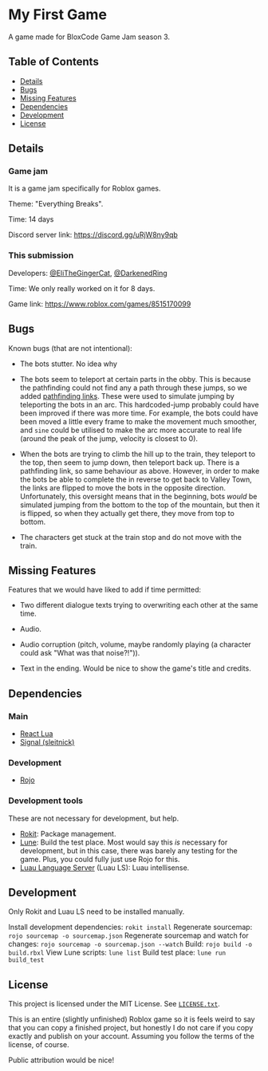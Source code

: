 # My First Game

A game made for BloxCode Game Jam season 3.

## Table of Contents

- [Details](#details)
- [Bugs](#bugs)
- [Missing Features](#missing-features)
- [Dependencies](#dependencies)
- [Development](#development)
- [License](#license)

## Details

### Game jam

It is a game jam specifically for Roblox games.

Theme: "Everything Breaks".

Time: 14 days

Discord server link: https://discord.gg/uRjW8ny9qb

### This submission

Developers: [@EliTheGingerCat](https://github.com/EliTheGingerCat), [@DarkenedRing](https://github.com/DarkenedRing)

Time: We only really worked on it for 8 days.

Game link: https://www.roblox.com/games/8515170099

## Bugs

Known bugs (that are not intentional):

- The bots stutter. No idea why

- The bots seem to teleport at certain parts in the obby. This is because the pathfinding could not find any a path through these jumps, so we added [pathfinding links](https://create.roblox.com/docs/reference/engine/classes/PathfindingLink). These were used to simulate jumping by teleporting the bots in an arc. This hardcoded-jump probably could have been improved if there was more time. For example, the bots could have been moved a little every frame to make the movement much smoother, and `sine` could be utilised to make the arc more accurate to real life (around the peak of the jump, velocity is closest to 0).

- When the bots are trying to climb the hill up to the train, they teleport to the top, then seem to jump down, then teleport back up. There is a pathfinding link, so same behaviour as above. However, in order to make the bots be able to complete the in reverse to get back to Valley Town, the links are flipped to move the bots in the opposite direction. Unfortunately, this oversight means that in the beginning, bots *would* be simulated jumping from the bottom to the top of the mountain, but then it is flipped, so when they actually get there, they move from top to bottom.

- The characters get stuck at the train stop and do not move with the train.

## Missing Features

Features that we would have liked to add if time permitted:

- Two different dialogue texts trying to overwriting each other at the same time.

- Audio.

- Audio corruption (pitch, volume, maybe randomly playing (a character could ask "What was that noise?!")).

- Text in the ending. Would be nice to show the game's title and credits.

## Dependencies

### Main

- [React Lua](https://react.luau.page/)
- [Signal (sleitnick)](https://sleitnick.github.io/RbxUtil/api/Signal/)

### Development

- [Rojo](https://react.luau.page/)

### Development tools

These are not necessary for development, but help.

- [Rokit](https://github.com/rojo-rbx/rokit): Package management.
- [Lune](https://lune-org.github.io/docs): Build the test place. Most would say this *is* necessary for development, but in this case, there was barely any testing for the game. Plus, you could fully just use Rojo for this.
- [Luau Language Server](https://github.com/JohnnyMorganz/luau-lsp) (Luau LS): Luau intellisense.

## Development

Only Rokit and Luau LS need to be installed manually.

Install development dependencies: `rokit install`
Regenerate sourcemap: `rojo sourcemap -o sourcemap.json`
Regenerate sourcemap and watch for changes: `rojo sourcemap -o sourcemap.json --watch`
Build: `rojo build -o build.rbxl`
View Lune scripts: `lune list`
Build test place: `lune run build_test`

## License

This project is licensed under the MIT License. See [`LICENSE.txt`](./LICENSE.txt).

This is an entire (slightly unfinished) Roblox game so it is feels weird to say that you can copy a finished project, but honestly I do not care if you copy exactly and publish on your account. Assuming you follow the terms of the license, of course.

Public attribution would be nice!
